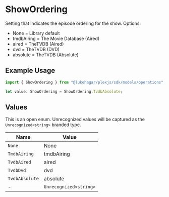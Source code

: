 # ShowOrdering

Setting that indicates the episode ordering for the show.
Options:
  - None = Library default
  - tmdbAiring = The Movie Database (Aired)
  - aired = TheTVDB (Aired)
  - dvd = TheTVDB (DVD)
  - absolute = TheTVDB (Absolute)


## Example Usage

```typescript
import { ShowOrdering } from "@lukehagar/plexjs/sdk/models/operations";

let value: ShowOrdering = ShowOrdering.TvdbAbsolute;
```

## Values

This is an open enum. Unrecognized values will be captured as the `Unrecognized<string>` branded type.

| Name                   | Value                  |
| ---------------------- | ---------------------- |
| `None`                 | None                   |
| `TmdbAiring`           | tmdbAiring             |
| `TvdbAired`            | aired                  |
| `TvdbDvd`              | dvd                    |
| `TvdbAbsolute`         | absolute               |
| -                      | `Unrecognized<string>` |